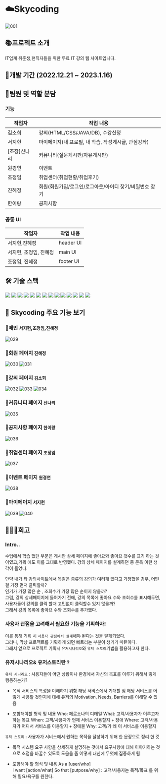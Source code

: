 # ☁️Skycoding
![001](https://user-images.githubusercontent.com/63274664/226303860-1c4a1f26-69f6-498d-b879-5b4d4328f384.png)
## 📚프로젝트 소개
IT업계 취준생,현직자들을 위한 무료 IT 강의 웹 사이트입니다. 
## 📅개발 기간  (2022.12.21 ~ 2023.1.16)
## 🐣팀원 및 역할 분담
### 기능

|작업자|작업 내용|
|------|---|
|김소희|강의(HTML/CSS/JAVA/DB), 수강신청  |
|서지현|마이페이지(내 프로필, 내 학습, 작성게시글, 관심강좌)  |
|[조장]신나리|커뮤니티(질문게시판/자유게시판)    |
|원경연 | 이벤트  |
|조정임|취업센터(취업현황/취업후기)    |
|진혜정|회원(회원가입/로그인/로그아웃/아이디 찾기/비밀번호 찾기  |
|한이랑|공지사항   |

### 공통 UI

|작업자|작업 내용|
|------|---|
|서지현,진혜정|header UI |
|서지현, 조정임, 진혜정|main UI|
| 조정임, 진혜정|footer UI |



## 🛠️ 기술 스택
<img src="https://img.shields.io/badge/html-E34F26?style=for-the-badge&logo=html5&logoColor=white"> <img src="https://img.shields.io/badge/JAVA-007396?style=for-the-badge&logo=java&logoColor=white"> <img src="https://img.shields.io/badge/javascript-F7DF1E?style=for-the-badge&logo=javascript&logoColor=black">
<img src="https://img.shields.io/badge/jquery-0769AD?style=for-the-badge&logo=jquery&logoColor=white"> <img src="https://img.shields.io/badge/css-1572B6?style=for-the-badge&logo=css3&logoColor=white">
<img src="https://img.shields.io/badge/bootstrap-7952B3?style=for-the-badge&logo=bootstrap&logoColor=white"> <img src="https://img.shields.io/badge/oracle-F80000?style=for-the-badge&logo=oracle&logoColor=white"> <img src="https://img.shields.io/badge/apache tomcat-F8DC75?style=for-the-badge&logo=apachetomcat&logoColor=white">
<img src="https://img.shields.io/badge/github-181717?style=for-the-badge&logo=github&logoColor=white"> <img src="https://img.shields.io/badge/slack-4A154B?style=for-the-badge&logo=slack&logoColor=white"> <img src="https://img.shields.io/badge/diagrams.net-F08705?style=for-the-badge&logo=diagrams.net&logoColor=white"> <img src="https://img.shields.io/badge/Eclipse IDE-2C2255?style=for-the-badge&logo=Eclipse IDE&logoColor=white"> 
<img src="https://img.shields.io/badge/erd cloud-EA4AAA?style=for-the-badge&logo=erd cloud&logoColor=white"> <img src="https://img.shields.io/badge/jsp-8BC0D0?style=for-the-badge&logo=jsp&logoColor=white">

## 🌠 Skycoding 주요 기능 보기

### 🔹메인 `서지현`,`조정임`,`진혜정`
![029](https://user-images.githubusercontent.com/63274664/233772965-dc08e94c-ab43-45fd-a35b-56b08f2a9e2b.png)

### 🔹회원 페이지 `진혜정`
![030](https://user-images.githubusercontent.com/63274664/233772966-501ae94c-4d27-490b-9622-c6bd69ae3942.png)
![031](https://user-images.githubusercontent.com/63274664/233772967-8b500be6-d5dc-494e-94da-748d5043f331.png)

### 🔹강의 페이지 `김소희`
![032](https://user-images.githubusercontent.com/63274664/233772968-a34d8283-a3c8-4139-bcc0-7fe122cb6647.png)
![033](https://user-images.githubusercontent.com/63274664/233772969-b15b84c0-8a25-44b0-a2eb-14d07abb8edf.png)
![034](https://user-images.githubusercontent.com/63274664/233772977-89ab3f0e-fe32-4d86-820d-1a36ff8f3291.png)

### 🔹커뮤니티 페이지 `신나리`
![035](https://user-images.githubusercontent.com/63274664/233772976-ba7b4d22-326a-4a97-a875-128bcb0e0dcc.png)

### 🔹공지사항 페이지 `한이랑`
![036](https://user-images.githubusercontent.com/63274664/233772971-77ace0ce-85b2-4bfc-b8ee-8f6fd4e4eb6e.png)

### 🔹취업센터 페이지 `조정임`
![037](https://user-images.githubusercontent.com/63274664/233772973-f7d67883-6a14-4bb8-a80a-42660f7b1873.png)

### 🔹이벤트 페이지 `원경연`
![038](https://user-images.githubusercontent.com/63274664/233772961-f3d85523-72e9-40b2-beb7-bc7a1fb5d740.png)

### 🔹마이페이지 `서지현`
![039](https://user-images.githubusercontent.com/63274664/233772974-ec616cd7-4721-408e-bb2f-e62949fbd138.png)
![040](https://user-images.githubusercontent.com/63274664/233772975-85d7cbe9-bb2c-42bb-8f03-5c29f797ab59.png)

## 👩🏻‍💻회고

### Intro..

 수업에서 학습 했던 부분은 게시판 상세 페이지에 좋아요와 좋아요 갯수를 표기 하는 것이였고,기획 에도 이를 그대로 반영했다. 
강의 상세 페이지를 설계하던 중 문득 이런 생각이 들었다.  

 만약 내가 타 강의사이트에서 똑같은 종류의 강의가 여러개 있다고 가정했을 경우, 어떤걸 가장 먼저 클릭할까?  
인기가 가장 많은 순 , 조회수가 가장 많은 순이지 않을까?  
그럼, 강의 상세페이지에 들어가기 전에, 강의 목록에 좋아요 수와 조회수를 표시해두면, 사용자들이 강의를 클릭 할때 고민없이 클릭할수 있지 않을까?  
그래서 강의 목록에 좋아요 수와 조회수를 추가했다.  

### 사용자 관점을 고려해서 필요한 기능을 기획하자!

 이를 통해 기획 시 `사용자 관점에서 설계`해야 된다는 것을 알게되었다.  
그러나, 막상 프로젝트를 기획하게 되면 빠트리는 부분이 생기기 마련이다.  
그래서 앞으로 프로젝트 기획시 `유저시나리오`와 `유저 스토리`기법을 활용하고자 한다.  

### 유저시나리오& 유저스토리란 ? 

`유저 시나리오` : 사용자들이 어떤 상황이나 환경에서 자신의 목표를 이루기 위해서 떻게 행동하는가?   

- 목적
서비스의 특성을 이해하기 위함
해당 서비스에서 기대할 점
해당 서비스를 어떻게 사용할 것인지에 대해
유저의 Motivation, Needs, Barriers를 이해할 수 있음

- 포함해야할 형식 및 내용
Who: 페르소나의 디테일
What: 고객/사용자가 이루고자 하는 목표
When: 고객/사용자가 언제 서비스 이용할지 + 장애
Where: 고객/사용자가 어디서 서비스를 이용할지  + 장애물
Why: 고객/가 왜 이 서비스를 이용할지

`유저 스토리` : 사용자가 서비스에서 원하는 목적을 달성하기 위해 한 문장으로 정리 한 것 
- 목적
시스템 요구 사항을 상세하게 설명하는 것에서 요구사항에 대해 이야기하는 것으로 초점을 바꿀수 있도록 도움을 줌
어떻게 대신에 무엇에 집중하게 됨

- 포함해야 할 형식 및 내용
As a [user/who]   
I want [action/what] 
So that [putpose/why] 
: 고객/사용자는 목적/목표 를 위해 필요/욕구를 원한다.





